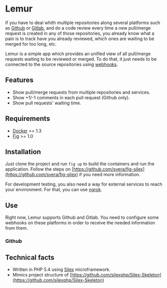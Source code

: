 # Lemur

If you have to deal whith multiple repositories along several platforms such
as [Github](https://github.com) or [Gitlab](https://about.gitlab.com), 
and do a code review every time a new pull/merge request
is created in any of those repositories, you already know what a pain is to track
have you already reviewed, which ones are waiting to be merged for too long, etc.

Lemur is a simple app which provides an unified view of all pull/merge requests
waiting to be reviewed or merged. To do that, it just needs to be connected to the
source repositories using [webhooks](https://developer.github.com/webhooks/).

## Features

* Show pull/merge requests from multiple repositories and services.
* Show +1/-1 comments in each pull request (Github only).
* Show pull requests' waiting time.

## Requirements

* [Docker](http://docker.com) >= 1.3
* [Fig](http://fig.sh) >= 1.0

## Installation

Just clone the project and run ```fig up``` to build the containers and run the
application. Follow the steps on [https://github.com/svera/fig-silex](https://github.com/svera/fig-silex) if you need more information.

For development testing, you also need a way for external services to reach
your environment. For that, you can use [ngrok](https://ngrok.com/).

## Use

Right now, Lemur supports Github and Gitlab. You need to configure some webhooks
on these platforms in order to receive the needed information from them.

### Github

## Technical facts

* Written in PHP 5.4 using [Silex]() microframework.
* Mimics project structure of [https://github.com/silexphp/Silex-Skeleton](https://github.com/silexphp/Silex-Skeleton)
